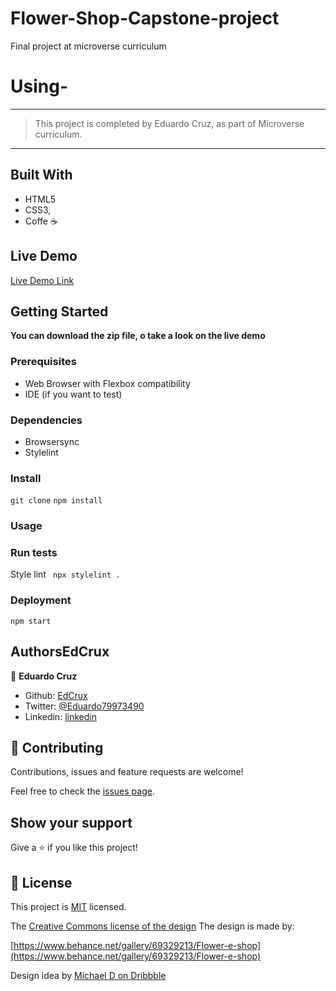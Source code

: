 # Flower-Shop-Capstone-project
Final project at microverse curriculum
# Using-

---

> This project is completed by Eduardo Cruz, as part of Microverse curriculum.  

--- 
## Built With

- HTML5
- CSS3,
- Coffe ☕

## Live Demo

[Live Demo Link](https://rawcdn.githack.com/EdCrux/Flower-Shop-Capstone-project/3a1638a02d5150ee1f386dc0d99efa2ec375d2ca/index.html)

## Getting Started

**You can download the zip file, o take a look on the live demo**

### Prerequisites
- Web Browser with Flexbox compatibility
- IDE (if you want to test)

### Dependencies

- Browsersync
- Stylelint

### Install

`git clone` `npm install`

### Usage

### Run tests
Style lint
` npx stylelint .`
### Deployment

`npm start`

## AuthorsEdCrux

👤 **Eduardo Cruz**

- Github: [EdCrux](https://github.com/EdCrux)
- Twitter: [@Eduardo79973490](https://twitter.com/twitterhandle)
- Linkedin: [linkedin](www.linkedin.com/in/edcrux)

## 🤝 Contributing

Contributions, issues and feature requests are welcome!

Feel free to check the [issues page](issues/).

## Show your support

Give a ⭐️ if you like this project!

## 📝 License

This project is [MIT](lic.url) licensed.

The [Creative Commons license of the design](https://creativecommons.org/licenses/by-nc-nd/4.0/)
The design is made by: 

[https://www.behance.net/gallery/69329213/Flower-e-shop](https://www.behance.net/gallery/69329213/Flower-e-shop)

Design idea by [Michael D on Dribbble](https://dribbble.com/altezzik)
